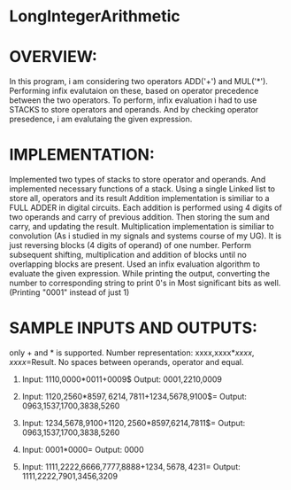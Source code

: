 # LongIntegerArithmetic

# OVERVIEW:
In this program, i am considering two operators ADD('+') and MUL('*').
Performing infix evalutaion on these, based on operator precedence between the two operators.
To perform, infix evaluation i had to use STACKS to store operators and operands. 
And by checking operator presedence, i am evalutaing the given expression.

# IMPLEMENTATION:
Implemented two types of stacks to store operator and operands. And implemented necessary functions of a stack.
Using a single Linked list to store all, operators and its result
Addition implementation is similiar to a FULL ADDER in digital circuits. Each addition is performed using 4 digits of two operands and carry of previous addition. Then storing the sum and carry, and updating the result.
Multiplication implementation is similiar to convolution (As i studied in my signals and systems course of my UG). It is just reversing blocks (4 digits of operand) of one number. Perform subsequent shifting, multiplication and addition of blocks until no overlapping blocks are present.
Used an infix evaluation algorithm to evaluate the given expression.
While printing the output, converting the number to corresponding string to print 0's in Most significant bits as well. (Printing "0001" instead of just 1)

# SAMPLE INPUTS AND OUTPUTS:
only + and * is supported.
Number representation: xxxx,xxxx$*xxxx,xxxx$=Result.
No spaces between operands, operator and equal.

1.	Input: 1110,0000$*0011$+0009$
	Output: 0001,2210,0009

2.	Input: 1120,2560$*8597,6214,7811$+1234,5678,9100$=
	Output: 0963,1537,1700,3838,5260

3.	Input: 1234,5678,9100$+1120,2560$*8597,6214,7811$=
	Output: 0963,1537,1700,3838,5260

4.	Input: 0001$*0000$=
	Output: 0000

5.	Input: 1111,2222,6666,7777,8888$+1234,5678,4231$=
	Output: 1111,2222,7901,3456,3209
